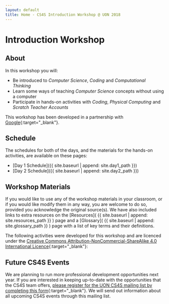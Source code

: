 ```yaml
---
layout: default
title: Home - CS4S Introduction Workshop @ UON 2018
---
```


# Introduction Workshop

## About

In this workshop you will:

- Be introduced to *Computer Science*, *Coding* and *Computational Thinking*
- Learn some ways of teaching *Computer Science* concepts without using a computer
- Participate in hands-on activities with *Coding*, *Physical Computing* and *Scratch Teacher Accounts*

This workshop has been developed in a partnership with [Google](https://www.cs4hs.com/index.html){:target="_blank"}.

## Schedule 

The schedules for both of the days, and the materials for the hands-on activities, are available on these pages:

- [Day 1 Schedule]({{ site.baseurl | append: site.day1_path }})
- [Day 2 Schedule]({{ site.baseurl | append: site.day2_path }})

## Workshop Materials

If you would like to use any of the workshop materials in your classroom, or if you would like modify them in any way, you are welcome to do so, provided you acknowledge the original source(s).
We have also included links to extra resources on the [Resources]( {{ site.baseurl | append: site.resources_path }} ) page and a [Glossary]( {{ site.baseurl | append: site.glossary_path }} ) page with a list of key terms and their definitions.

The following activities were developed for this workshop and are licenced under the [Creative Commons Attribution-NonCommercial-ShareAlike 4.0 International Licence](https://creativecommons.org/licenses/by-nc-sa/4.0/){:target="_blank"}:

## Future CS4S Events

We are planning to run more professional development opportunities next year.
If you are interested in keeping up-to-date with the opportunities that the CS4S team offers, [please register for the UON CS4S mailing list by completing this form](https://goo.gl/forms/uhFt9j740ELhKKxK2){:target="_blank"}.
We will send out information about all upcoming CS4S events through this mailing list.
